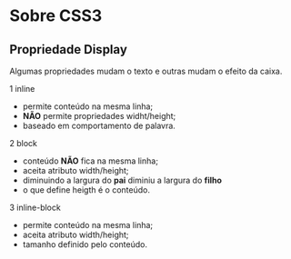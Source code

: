 # Sobre CSS3

## Propriedade Display

Algumas propriedades mudam o texto e outras mudam o efeito da caixa.

1 inline
  - permite conteúdo na mesma linha;
  - **NÃO** permite propriedades widht/height;
  - baseado em comportamento de palavra.

2 block
  - conteúdo **NÃO** fica na mesma linha;
  - aceita atributo width/height;
  - diminuindo a largura do **pai** diminiu a largura do **filho**
  - o que define heigth é o conteúdo.

3 inline-block
  - permite conteúdo na mesma linha;
  - aceita atributo width/height;
  - tamanho definido pelo conteúdo.

<!-- 
  =-=-=-=-=-= Desafio 01 =-=-=-=-=-=
  básico:
    mudar logo e cores do header
  intermediário:
    comportamento de hover no botão do header
  avançado
    hospedar o site no github pages

  =-=-=-=-=-= Desafio 01 =-=-=-=-=-=
  básico:
    adicionar uma seção com título e subtítulo
  intermediário:
    adicionar dois botôes downCV e contatos abaixo da seção título e subtítulo
  avançado:
    colocar a foto/background na primeira seção
 -->